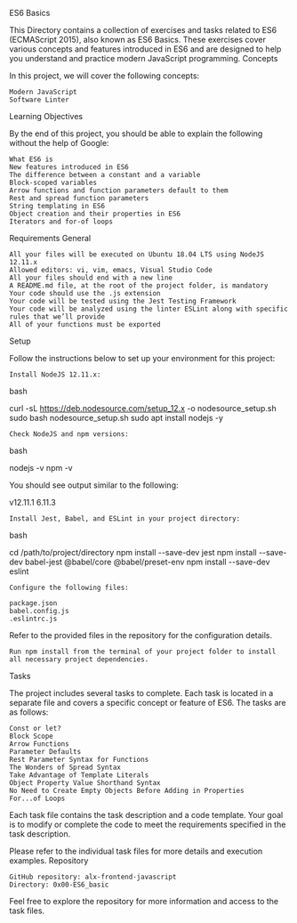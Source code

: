 ES6 Basics

This Directory  contains a collection of exercises and tasks related to ES6 (ECMAScript 2015), also known as ES6 Basics. These exercises cover various concepts and features introduced in ES6 and are designed to help you understand and practice modern JavaScript programming.
Concepts

In this project, we will cover the following concepts:

    Modern JavaScript
    Software Linter

Learning Objectives

By the end of this project, you should be able to explain the following without the help of Google:

    What ES6 is
    New features introduced in ES6
    The difference between a constant and a variable
    Block-scoped variables
    Arrow functions and function parameters default to them
    Rest and spread function parameters
    String templating in ES6
    Object creation and their properties in ES6
    Iterators and for-of loops

Requirements
General

    All your files will be executed on Ubuntu 18.04 LTS using NodeJS 12.11.x
    Allowed editors: vi, vim, emacs, Visual Studio Code
    All your files should end with a new line
    A README.md file, at the root of the project folder, is mandatory
    Your code should use the .js extension
    Your code will be tested using the Jest Testing Framework
    Your code will be analyzed using the linter ESLint along with specific rules that we’ll provide
    All of your functions must be exported

Setup

Follow the instructions below to set up your environment for this project:

    Install NodeJS 12.11.x:

bash

curl -sL https://deb.nodesource.com/setup_12.x -o nodesource_setup.sh
sudo bash nodesource_setup.sh
sudo apt install nodejs -y

    Check NodeJS and npm versions:

bash

nodejs -v
npm -v

You should see output similar to the following:

v12.11.1
6.11.3

    Install Jest, Babel, and ESLint in your project directory:

bash

cd /path/to/project/directory
npm install --save-dev jest
npm install --save-dev babel-jest @babel/core @babel/preset-env
npm install --save-dev eslint

    Configure the following files:

    package.json
    babel.config.js
    .eslintrc.js

Refer to the provided files in the repository for the configuration details.

    Run npm install from the terminal of your project folder to install all necessary project dependencies.

Tasks

The project includes several tasks to complete. Each task is located in a separate file and covers a specific concept or feature of ES6. The tasks are as follows:

    Const or let?
    Block Scope
    Arrow Functions
    Parameter Defaults
    Rest Parameter Syntax for Functions
    The Wonders of Spread Syntax
    Take Advantage of Template Literals
    Object Property Value Shorthand Syntax
    No Need to Create Empty Objects Before Adding in Properties
    For...of Loops

Each task file contains the task description and a code template. Your goal is to modify or complete the code to meet the requirements specified in the task description.

Please refer to the individual task files for more details and execution examples.
Repository

    GitHub repository: alx-frontend-javascript
    Directory: 0x00-ES6_basic

Feel free to explore the repository for more information and access to the task files.
